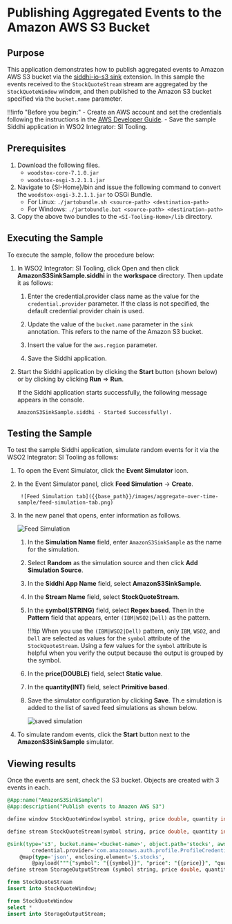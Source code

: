 # Publishing Aggregated Events to the Amazon AWS S3 Bucket

## Purpose

This application demonstrates how to publish aggregated events to Amazon AWS S3 bucket via the [siddhi-io-s3 sink](https://siddhi-io.github.io/siddhi-io-s3/) extension. In this sample the events received to the `StockQuoteStream` stream are aggregated by the
`StockQuoteWindow` window, and then published to the Amazon S3 bucket specified via the `bucket.name` parameter.

!!!info "Before you begin:"
    - Create an AWS account and set the credentials following the instructions in the [AWS Developer Guide](https://docs.aws.amazon.com/sdk-for-java/v1/developer-guide/credentials.html).
    - Save the sample Siddhi application in WSO2 Integrator: SI Tooling.

## Prerequisites

1. Download the following files.
    - `woodstox-core-7.1.0.jar`
    - `woodstox-osgi-3.2.1.1.jar`
2. Navigate to {SI-Home}/bin and issue the following command to convert the `woodstox-osgi-3.2.1.1.jar` to OSGi Bundle.
    - For Linux: `./jartobundle.sh <source-path> <destination-path>`
    - For Windows: `./jartobundle.bat <source-path> <destination-path>`
3. Copy the above two bundles to the `<SI-Tooling-Home>/lib` directory.

## Executing the Sample

To execute the sample, follow the procedure below:

1. In WSO2 Integrator: SI Tooling, click Open and then click **AmazonS3SinkSample.siddhi** in the **workspace** directory. Then update it as follows:

    1. Enter the credential.provider class name as the value for the `credential.provider` parameter. If the class is not specified, the default credential provider chain is used.

    2. Update the value of the `bucket.name` parameter in the `sink` annotation. This refers to the name of the Amazon S3 bucket.

    3. Insert the value for the `aws.region` parameter.

    4. Save the Siddhi application.

2. Start the Siddhi application by clicking the **Start** button (shown below) or by clicking by clicking **Run** => **Run**.

    If the Siddhi application starts successfully, the following message appears in the console.

    `AmazonS3SinkSample.siddhi - Started Successfully!.`

## Testing the Sample

To test the sample Siddhi application, simulate random events for it via the WSO2 Integrator: SI Tooling as follows:

1. To open the Event Simulator, click the **Event Simulator** icon.

2. In the Event Simulator panel, click **Feed Simulation** -> **Create**.

        ![Feed Simulation tab]({{base_path}}/images/aggregate-over-time-sample/feed-simulation-tab.png)

3. In the new panel that opens, enter information as follows.

    ![Feed Simulation]({{base_path}}/images/amazon-s3-sink-sample/AmazonS3SinkSample-feed-simulation.png)

    1. In the **Simulation Name** field, enter `AmazonS3SinkSample` as the name for the simulation.
    2. Select **Random** as the simulation source and then click **Add Simulation Source**.
    3. In the **Siddhi App Name** field, select **AmazonS3SinkSample**.
    4. In the **Stream Name** field, select **StockQuoteStream**.
    5. In the **symbol(STRING)** field, select **Regex based**. Then in the **Pattern** field that appears, enter `(IBM|WSO2|Dell)` as the pattern.

        !!!tip
            When you use the `(IBM|WSO2|Dell)` pattern, only `IBM`, `WSO2`, and `Dell` are selected as values for the `symbol` attribute of the `StockQuoteStream`. Using a few values for the `symbol` attribute is helpful when you verify the output because the output is grouped by the symbol.

    6. In the **price(DOUBLE)** field, select **Static value**.

    7. In the **quantity(INT)** field, select **Primitive based**.

    8. Save the simulator configuration by clicking **Save**. Th.e simulation is added to the list of saved feed simulations as shown below.

        ![saved simulation]({{base_path}}/images/amazon-s3-sink-sample/simulation-list.png)

4. To simulate random events, click the **Start** button next to the **AmazonS3SinkSample** simulator.

## Viewing results

Once the events are sent, check the S3 bucket. Objects are created with 3 events in each.

```sql
@App:name("AmazonS3SinkSample")
@App:description("Publish events to Amazon AWS S3")

define window StockQuoteWindow(symbol string, price double, quantity int) lengthBatch(3) output all events;

define stream StockQuoteStream(symbol string, price double, quantity int);

@sink(type='s3', bucket.name='<bucket-name>', object.path='stocks', aws.region='<aws-region>',
        credential.provider='com.amazonaws.auth.profile.ProfileCredentialsProvider', node.id='zeus',
    @map(type='json', enclosing.element='$.stocks',
        @payload("""{"symbol": "{{symbol}}", "price": "{{price}}", "quantity": "{{quantity}}"}""")))
define stream StorageOutputStream (symbol string, price double, quantity int);

from StockQuoteStream
insert into StockQuoteWindow;

from StockQuoteWindow
select *
insert into StorageOutputStream;
```

